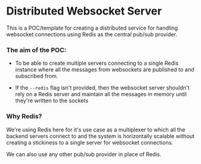 # Distributed Websocket Server

This is a POC/template for creating a distributed service for handling websocket connections using Redis as the central pub/sub provider.

### The aim of the POC:

- To be able to create multiple servers connecting to a single Redis instance where all the messages from websockets are published to and subscribed from.

- If the `--redis` flag isn't provided, then the websocket server shouldn't rely on a Redis server and maintain all the messages in memory until they're written to the sockets

### Why Redis?

We're using Redis here for it's use case as a multiplexer to which all the backend servers connect to and the system is horizontally scalable without creating a stickiness to a single server for websocket connections.

We can also use any other pub/sub provider in place of Redis.
